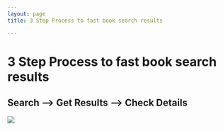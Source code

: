 ```yaml
---
layout: page
title: 3 Step Process to fast book search results

---
```

# 3 Step Process to fast book search results

## Search --> Get Results --> Check Details

![](https://s3-us-west-2.amazonaws.com/farezcablog/img/bookfish-show.png)